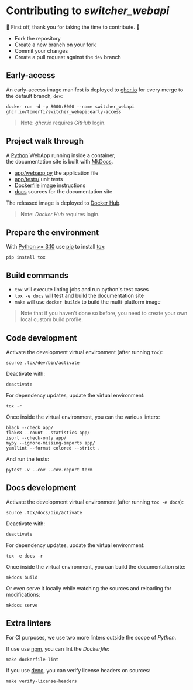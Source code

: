 # Contributing to *switcher_webapi*

:clap: First off, thank you for taking the time to contribute. :clap:

- Fork the repository
- Create a new branch on your fork
- Commit your changes
- Create a pull request against the `dev` branch

## Early-access

An early-access image manifest is deployed to [ghcr.io](https://github.com/TomerFi/switcher_webapi/pkgs/container/switcher_webapi)
for every merge to the default branch, `dev`:

```shell
docker run -d -p 8000:8000 --name switcher_webapi ghcr.io/tomerfi/switcher_webapi:early-access
```

> Note: *ghcr.io* requires *GitHub* login.

## Project walk through

A [Python](https://www.python.org/) WebApp running inside a container,<br/>
the documentation site is built with [MkDocs](https://www.mkdocs.org/).

- [app/webapp.py](https://github.com/TomerFi/switcher_webapi/blob/dev/app/webapp.py) the application file
- [app/tests/](https://github.com/TomerFi/switcher_webapi/tree/dev/app/tests) unit tests
- [Dockerfile](https://github.com/TomerFi/switcher_webapi/blob/dev/Dockerfile) image instructions
- [docs](https://github.com/TomerFi/switcher_webapi/tree/dev/docs) sources for the documentation site

The released image is deployed to [Docker Hub](https://hub.docker.com/r/tomerfi/switcher_webapi).

> Note: *Docker Hub* requires login.

## Prepare the environment

With [Python >= 3.10](https://www.python.org/) use [pip](https://pypi.org/project/pip/) to install
[tox](https://tox.readthedocs.io/):

```shell
pip install tox
```

## Build commands

- `tox` will execute linting jobs and run python's test cases
- `tox -e docs` will test and build the documentation site
- `make` will use `docker buildx` to build the multi-platform image

> Note that if you haven't done so before, you need to create your own local custom build profile.

## Code development

Activate the development virtual environment (after running `tox`):

```shell
source .tox/dev/bin/activate
```

Deactivate with:

```shell
deactivate
```

For dependency updates, update the virtual environment:

```shell
tox -r
```

Once inside the virtual environment, you can the various linters:

```shell
black --check app/
flake8 --count --statistics app/
isort --check-only app/
mypy --ignore-missing-imports app/
yamllint --format colored --strict .
```

And run the tests:

```shell
pytest -v --cov --cov-report term
```

## Docs development

Activate the development virtual environment (after running `tox -e docs`):

```shell
source .tox/docs/bin/activate
```

Deactivate with:

```shell
deactivate
```

For dependency updates, update the virtual environment:

```shell
tox -e docs -r
```

Once inside the virtual environment, you can build the documentation site:

```shell
mkdocs build
```

Or even serve it locally while watching the sources and reloading for modifications:

```shell
mkdocs serve
```

## Extra linters

For CI purposes, we use two more linters outside the scope of *Python*.

If use use [npm](https://www.npmjs.com/), you can lint the *Dockerfile*:

```shell
make dockerfile-lint
```

If you use [deno](https://deno.land/#installation), you can verify license headers on sources:

```shell
make verify-license-headers
```
